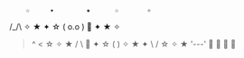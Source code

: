         ☆     ✦        ★      ☆       ✧
   /\_/\        ✧      ★       ✦       ☆
  ( o.o )    🌙        ✦      ★     ✧
   > ^ <         ☆       ✧         ★
  /     \    🌌        ✦       ☆
 (       )  ✧     ★        ✦
  \     /       ☆       ✧        ★
   '---'   🌲    🌲     🌲     🌲


<!--
**NDGrimmy/NDGrimmy** is a ✨ _special_ ✨ repository because its `README.md` (this file) appears on your GitHub profile.

Here are some ideas to get you started:

- 🔭 I’m currently working on ...
- 🌱 I’m currently learning ...
- 👯 I’m looking to collaborate on ...
- 🤔 I’m looking for help with ...
- 💬 Ask me about ...
- 📫 How to reach me: ...
- 😄 Pronouns: ...
- ⚡ Fun fact: ...
-->
